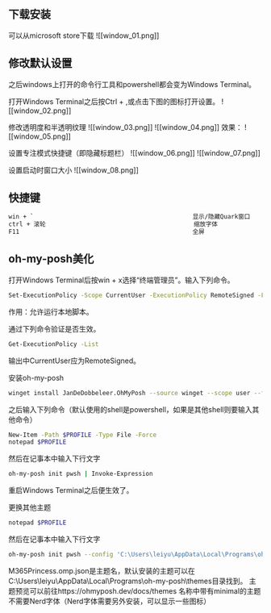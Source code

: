 ## 下载安装
可以从microsoft store下载
![[window_01.png]]
## 修改默认设置
之后windows上打开的命令行工具和powershell都会变为Windows Terminal。

打开Windows Terminal之后按Ctrl + ,或点击下图的图标打开设置。
![[window_02.png]]



修改透明度和半透明纹理
![[window_03.png]]
![[window_04.png]]
效果：
![[window_05.png]]



设置专注模式快捷键（即隐藏标题栏）
![[window_06.png]]
![[window_07.png]]



设置启动时窗口大小
![[window_08.png]]


## 快捷键
```sh
win + `                                            显示/隐藏Quark窗口
ctrl + 滚轮                                         缩放字体
F11                                                全屏
```
## oh-my-posh美化
打开Windows Terminal后按win + x选择“终端管理员”。输入下列命令。
```sh
Set-ExecutionPolicy -Scope CurrentUser -ExecutionPolicy RemoteSigned -Force
```
作用​​：允许运行本地脚本。

通过下列命令验证是否生效。
```sh
Get-ExecutionPolicy -List
```
输出中CurrentUser应为RemoteSigned。




安装oh-my-posh
```sh
winget install JanDeDobbeleer.OhMyPosh --source winget --scope user --force
```

之后输入下列命令（默认使用的shell是powershell，如果是其他shell则要输入其他命令）
```sh
New-Item -Path $PROFILE -Type File -Force
notepad $PROFILE
```

然后在记事本中输入下行文字
```sh
oh-my-posh init pwsh | Invoke-Expression
```
重启Windows Terminal之后便生效了。

更换其他主题
```sh
notepad $PROFILE
```
然后在记事本中输入下行文字
```sh
oh-my-posh init pwsh --config 'C:\Users\leiyu\AppData\Local\Programs\oh-my-posh\themes\M365Princess.omp.json' | Invoke-Expression
```
M365Princess.omp.json是主题名，默认安装的主题可以在C:\Users\leiyu\AppData\Local\Programs\oh-my-posh\themes目录找到。
主题预览可以前往https://ohmyposh.dev/docs/themes
名称中带有minimal的主题不需要Nerd字体（Nerd字体需要另外安装，可以显示一些图标）